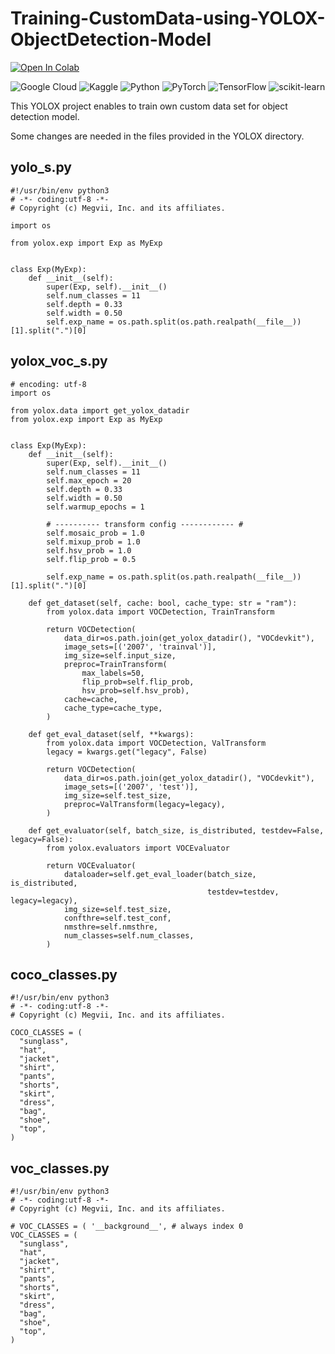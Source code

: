 # Training-CustomData-using-YOLOX-ObjectDetection-Model
<a href="[https://colab.research.google.com/](https://colab.research.google.com/drive/1IrYQq84zOURbToDjxEOfl8bYYX2Mc1NY?usp=sharing)"><img src="https://img.shields.io/badge/Open%20In-Colab-%2300BFFF.svg?style=for-the-badge&logo=google-colab&logoColor=white" alt="Open In Colab"></a>

![Google Cloud](https://img.shields.io/badge/GoogleCloud-%234285F4.svg?style=for-the-badge&logo=google-cloud&logoColor=white)
![Kaggle](https://img.shields.io/badge/Kaggle-035a7d?style=for-the-badge&logo=kaggle&logoColor=white)
![Python](https://img.shields.io/badge/python-3670A0?style=for-the-badge&logo=python&logoColor=ffdd54)
![PyTorch](https://img.shields.io/badge/PyTorch-%23EE4C2C.svg?style=for-the-badge&logo=PyTorch&logoColor=white)
![TensorFlow](https://img.shields.io/badge/TensorFlow-%23FF6F00.svg?style=for-the-badge&logo=TensorFlow&logoColor=white)
![scikit-learn](https://img.shields.io/badge/scikit--learn-%23F7931E.svg?style=for-the-badge&logo=scikit-learn&logoColor=white)

This YOLOX project enables to train own custom data set for object detection model.

Some changes are needed in the files provided in the YOLOX directory.

## yolo_s.py
```
#!/usr/bin/env python3
# -*- coding:utf-8 -*-
# Copyright (c) Megvii, Inc. and its affiliates.

import os

from yolox.exp import Exp as MyExp


class Exp(MyExp):
    def __init__(self):
        super(Exp, self).__init__()
        self.num_classes = 11
        self.depth = 0.33
        self.width = 0.50
        self.exp_name = os.path.split(os.path.realpath(__file__))[1].split(".")[0]

```


## yolox_voc_s.py
```
# encoding: utf-8
import os

from yolox.data import get_yolox_datadir
from yolox.exp import Exp as MyExp


class Exp(MyExp):
    def __init__(self):
        super(Exp, self).__init__()
        self.num_classes = 11
        self.max_epoch = 20
        self.depth = 0.33
        self.width = 0.50
        self.warmup_epochs = 1

        # ---------- transform config ------------ #
        self.mosaic_prob = 1.0
        self.mixup_prob = 1.0
        self.hsv_prob = 1.0
        self.flip_prob = 0.5

        self.exp_name = os.path.split(os.path.realpath(__file__))[1].split(".")[0]

    def get_dataset(self, cache: bool, cache_type: str = "ram"):
        from yolox.data import VOCDetection, TrainTransform

        return VOCDetection(
            data_dir=os.path.join(get_yolox_datadir(), "VOCdevkit"),
            image_sets=[('2007', 'trainval')],
            img_size=self.input_size,
            preproc=TrainTransform(
                max_labels=50,
                flip_prob=self.flip_prob,
                hsv_prob=self.hsv_prob),
            cache=cache,
            cache_type=cache_type,
        )

    def get_eval_dataset(self, **kwargs):
        from yolox.data import VOCDetection, ValTransform
        legacy = kwargs.get("legacy", False)

        return VOCDetection(
            data_dir=os.path.join(get_yolox_datadir(), "VOCdevkit"),
            image_sets=[('2007', 'test')],
            img_size=self.test_size,
            preproc=ValTransform(legacy=legacy),
        )

    def get_evaluator(self, batch_size, is_distributed, testdev=False, legacy=False):
        from yolox.evaluators import VOCEvaluator

        return VOCEvaluator(
            dataloader=self.get_eval_loader(batch_size, is_distributed,
                                            testdev=testdev, legacy=legacy),
            img_size=self.test_size,
            confthre=self.test_conf,
            nmsthre=self.nmsthre,
            num_classes=self.num_classes,
        )
```

## coco_classes.py
```
#!/usr/bin/env python3
# -*- coding:utf-8 -*-
# Copyright (c) Megvii, Inc. and its affiliates.

COCO_CLASSES = (
  "sunglass",
  "hat",
  "jacket",
  "shirt",
  "pants",
  "shorts",
  "skirt",
  "dress",
  "bag",
  "shoe",
  "top",
)
```


## voc_classes.py
```
#!/usr/bin/env python3
# -*- coding:utf-8 -*-
# Copyright (c) Megvii, Inc. and its affiliates.

# VOC_CLASSES = ( '__background__', # always index 0
VOC_CLASSES = (
  "sunglass",
  "hat",
  "jacket",
  "shirt",
  "pants",
  "shorts",
  "skirt",
  "dress",
  "bag",
  "shoe",
  "top",
)
```
